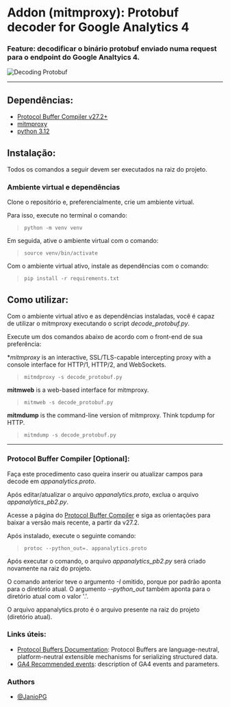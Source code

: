 
# Addon (mitmproxy): Protobuf decoder for Google Analytics 4

### Feature: decodificar o binário protobuf enviado numa request para o endpoint do Google Analtyics 4.

![Decoding Protobuf](https://drive.google.com/uc?id=1P6Flic105VVGMGPnLuvfF0jFLzDsvNGT)

---

## Dependências:
- [Protocol Buffer Compiler v27.2+](https://grpc.io/docs/protoc-installation/)
- [mitmproxy](https://mitmproxy.org/)
- [python 3.12](https://www.python.org/)

## Instalação:
Todos os comandos a seguir devem ser executados na raiz do projeto.
### Ambiente virtual e dependências
Clone o repositório e, preferencialmente, crie um ambiente virtual.

Para isso, execute no terminal o comando:

> `python -m venv venv`

Em seguida, ative o ambiente virtual com o comando:

> `source venv/bin/activate`

Com o ambiente virtual ativo, instale as dependências com o comando:

> `pip install -r requirements.txt`

## Como utilizar:

Com o ambiente virtual ativo e as dependências instaladas, você é capaz de utilizar o mitmproxy executando o script *decode_protobuf.py*.

Execute um dos comandos abaixo de acordo com o front-end de sua preferência:

**mitmproxy* is an interactive, SSL/TLS-capable intercepting proxy with a console interface for HTTP/1, HTTP/2, and WebSockets.

> `mitmdproxy -s decode_protobuf.py`

**mitmweb** is a web-based interface for mitmproxy.

> `mitmweb -s decode_protobuf.py`

**mitmdump** is the command-line version of mitmproxy. Think tcpdump for HTTP.

> `mitmdump -s decode_protobuf.py`

---

### Protocol Buffer Compiler [Optional]:
Faça este procedimento caso queira inserir ou atualizar campos para decode em *appanalytics.proto*.

Após editar/atualizar o arquivo *appanalytics.proto*, exclua o arquivo *appanalytics_pb2.py*.

Acesse a página do [Protocol Buffer Compiler](https://grpc.io/docs/protoc-installation/) e siga as orientações para baixar a versâo mais recente, a partir da v27.2.

Após instalado, execute o seguinte comando:

> `protoc --python_out=. appanalytics.proto`

Após executar o comando, o arquivo *appanalytics_pb2.py* será criado novamente na raiz do projeto.

O comando anterior teve o argumento *-I* omitido, porque por padrâo aponta para o diretório atual. O argumento *--python_out* também aponta para o diretório atual com o valor '.'.

O arquivo appanalytics.proto é o arquivo presente na raiz do projeto (diretório atual).

### Links úteis:

- [Protocol Buffers Documentation](https://protobuf.dev/): Protocol Buffers are language-neutral, platform-neutral extensible mechanisms for serializing structured data.
- [GA4 Recommended events](https://developers.google.com/analytics/devguides/collection/ga4/reference/events?client_type=gtag): description of GA4 events and parameters.

### Authors
- [@JanioPG](https://github.com/JanioPG)
